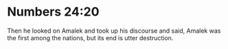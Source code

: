 # Numbers 24:20

Then he looked on Amalek and took up his discourse and said, Amalek was the first among the nations, but its end is utter destruction.
